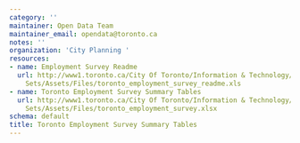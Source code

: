 ```yaml
---
category: ''
maintainer: Open Data Team
maintainer_email: opendata@toronto.ca
notes: ''
organization: 'City Planning '
resources:
- name: Employment Survey Readme
  url: http://www1.toronto.ca/City Of Toronto/Information & Technology/Open Data/Data
    Sets/Assets/Files/toronto_employment_survey_readme.xls
- name: Toronto Employment Survey Summary Tables
  url: http://www1.toronto.ca/City Of Toronto/Information & Technology/Open Data/Data
    Sets/Assets/Files/toronto_employment_survey.xlsx
schema: default
title: Toronto Employment Survey Summary Tables
---
```

